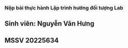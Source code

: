 ### Nộp bài thực hành Lập trình hướng đối tượng Lab

## Sinh viên: Nguyễn Văn Hưng

## MSSV 20225634

